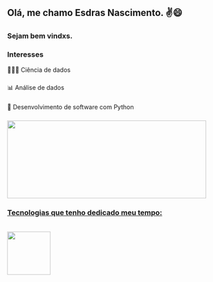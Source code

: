## Olá, me chamo Esdras Nascimento. :v::smile:
### Sejam bem vindxs.

### Interesses
👨🏻‍💻 Ciência de dados
###
📊 Análise de dados
###
🐍 Desenvolvimento de software com Python

###
<div>
  <a href="https://github.com/nascimentoesdras">
  <img height="180em" width="460em" src="https://github-readme-stats.vercel.app/api/top-langs/?username=nascimentoesdras&layout=compact&langs_count12&theme=dracula"/>
</div>
  
### Tecnologias que tenho dedicado meu tempo:
<div style="display: inline_block"><br>
  <img style="width: 100px" src="https://cdn.jsdelivr.net/gh/devicons/devicon/icons/python/python-original-wordmark.svg" />
</div>

##
 

